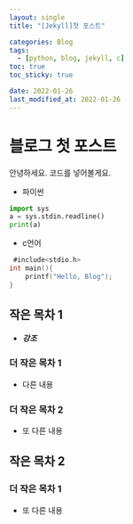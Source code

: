 ```yaml
---
layout: single
title: "[Jekyll]첫 포스트"

categories: Blog
tags: 
  - [python, blog, jekyll, c]
toc: true
toc_sticky: true

date: 2022-01-26
last_modified_at: 2022-01-26
---
```


# 블로그 첫 포스트

안녕하세요.
코드를 넣어볼게요.

* 파이썬



```python
import sys
a = sys.stdin.readline()
print(a)
```




* c언어



```c
 #include<stdio.h>
int main(){    
    printf("Hello, Blog");
}
```

## 작은 목차 1


 * ***강조***

### 더 작은 목차 1

- 다른 내용

### 더 작은 목차 2

- 또 다른 내용

## 작은 목차 2

### 더 작은 목차 1

- 또 다른 내용
